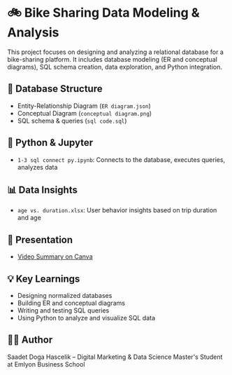 # 🚲 Bike Sharing Data Modeling & Analysis

This project focuses on designing and analyzing a relational database for a bike-sharing platform. It includes database modeling (ER and conceptual diagrams), SQL schema creation, data exploration, and Python integration.

## 🧱 Database Structure
- Entity-Relationship Diagram (`ER diagram.json`)
- Conceptual Diagram (`conceptual diagram.png`)
- SQL schema & queries (`sql code.sql`)

## 🐍 Python & Jupyter
- `1-3 sql connect py.ipynb`: Connects to the database, executes queries, analyzes data

## 📊 Data Insights
- `age vs. duration.xlsx`: User behavior insights based on trip duration and age

## 🎥 Presentation
- [Video Summary on Canva](https://www.canva.com/design/DAGbC6XVxaY/QkXGKdgI1hasJfqhOloNkA/edit?utm_content=DAGbC6XVxaY&utm_campaign=designshare&utm_medium=link2&utm_source=sharebutton)

## 💡 Key Learnings
- Designing normalized databases
- Building ER and conceptual diagrams
- Writing and testing SQL queries
- Using Python to analyze and visualize SQL data

## 👩‍💻 Author
Saadet Doga Hascelik – Digital Marketing & Data Science Master's Student at Emlyon Business School
